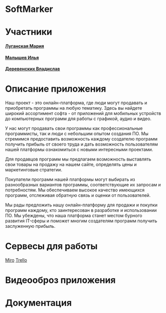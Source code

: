 # SoftMarker

# Участники

#### [Луганская Мария](https://github.com/ccitygril)

#### [Малышев Илья](https://github.com/oversizeheart)

#### [Деревенских Владислав]()
# Описание приложения 
Наш проект - это онлайн-платформа, где люди могут продавать и приобретать программы на любую тематику. Здесь вы найдете широкий ассортимент софта - от приложений для мобильных устройств до компьютерных программ для работы с графикой, аудио и видео.

У нас могут продавать свои программы как профессиональные программисты, так и люди с небольшим опытом создания ПО. Мы стремимся предоставить возможность каждому создателю программ получить прибыль от своего труда и дать возможность пользователям нашей платформы ознакомиться с новыми интересными проектами.

Для продавцов программ мы предлагаем возможность выставлять свои товары на продажу на нашем сайте, определять цены и маркетинговые стратегии.

Покупатели программ нашей платформы могут выбирать из разнообразных вариантов программы, соответствующие их запросам и потребностям. Мы обеспечиваем высокое качество имеющихся программ, отслеживая обратную связь и оценки от пользователей.

Мы рады предложить нашу онлайн-платформу для продажи и покупки программ каждому, кто заинтересован в разработке и использовании ПО. Мы убеждены, что наша платформа станет местом бурного развития IT-сферы и поможет многим создателям программ получить заслуженную прибыль.
# Сервесы для работы 
[Miro](https://miro.com/welcomeonboard/Z0pORHI5S0JTVXJDVGxuM0FnWjRVdzA2Y29OQzhvR1F5VFUyVk5PRHJ4ZjFGVFJDcXhSczlTV2Y4Z0RsTjFTSHwzMDc0NDU3MzY1NjMwMDczMTI1fDI=?share_link_id=775760437659)
[Trello](https://trello.com/invite/b/oJFJpPDc/ATTIc6d67c0a8675fa027fdaa8bc59354852746A3A41/kanban-доска)
 
# Видеооброз приложения

# Документация



